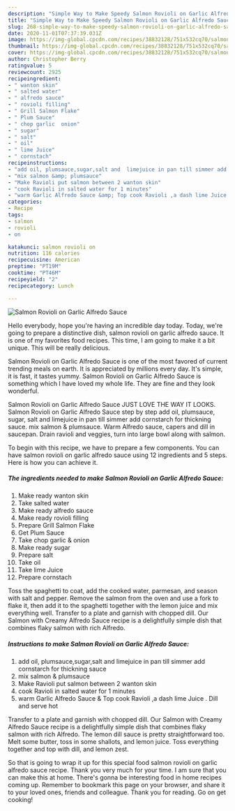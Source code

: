 ```yaml
---
description: "Simple Way to Make Speedy Salmon Rovioli on Garlic Alfredo Sauce"
title: "Simple Way to Make Speedy Salmon Rovioli on Garlic Alfredo Sauce"
slug: 268-simple-way-to-make-speedy-salmon-rovioli-on-garlic-alfredo-sauce
date: 2020-11-01T07:37:39.031Z
image: https://img-global.cpcdn.com/recipes/38832128/751x532cq70/salmon-rovioli-on-garlic-alfredo-sauce-recipe-main-photo.jpg
thumbnail: https://img-global.cpcdn.com/recipes/38832128/751x532cq70/salmon-rovioli-on-garlic-alfredo-sauce-recipe-main-photo.jpg
cover: https://img-global.cpcdn.com/recipes/38832128/751x532cq70/salmon-rovioli-on-garlic-alfredo-sauce-recipe-main-photo.jpg
author: Christopher Berry
ratingvalue: 5
reviewcount: 2925
recipeingredient:
- " wanton skin"
- " salted water"
- " alfredo sauce"
- " rovioli filling"
- " Grill Salmon Flake"
- " Plum Sauce"
- " chop garlic  onion"
- " sugar"
- " salt"
- " oil"
- " lime Juice"
- " cornstach"
recipeinstructions:
- "add oil, plumsauce,sugar,salt and  limejuice in pan till simmer add cornstarch for thickning sauce"
- "mix salmon &amp; plumsauce"
- "Make Ravioli put salmon between 2 wanton skin"
- "cook Ravioli in salted water for 1 minutes"
- "warm Garlic Alfredo Sauce &amp; Top cook Ravioli ,a dash lime Juice . Dill and serve hot"
categories:
- Recipe
tags:
- salmon
- rovioli
- on

katakunci: salmon rovioli on 
nutrition: 116 calories
recipecuisine: American
preptime: "PT19M"
cooktime: "PT46M"
recipeyield: "2"
recipecategory: Lunch

---
```



![Salmon Rovioli on Garlic Alfredo Sauce](https://img-global.cpcdn.com/recipes/38832128/751x532cq70/salmon-rovioli-on-garlic-alfredo-sauce-recipe-main-photo.jpg)

Hello everybody, hope you're having an incredible day today. Today, we're going to prepare a distinctive dish, salmon rovioli on garlic alfredo sauce. It is one of my favorites food recipes. This time, I am going to make it a bit unique. This will be really delicious.

Salmon Rovioli on Garlic Alfredo Sauce is one of the most favored of current trending meals on earth. It is appreciated by millions every day. It's simple, it is fast, it tastes yummy. Salmon Rovioli on Garlic Alfredo Sauce is something which I have loved my whole life. They are fine and they look wonderful.

Salmon Rovioli on Garlic Alfredo Sauce JUST LOVE THE WAY IT LOOKS. Salmon Rovioli on Garlic Alfredo Sauce step by step add oil, plumsauce, sugar, salt and limejuice in pan till simmer add cornstarch for thickning sauce. mix salmon &amp; plumsauce. Warm Alfredo sauce, capers and dill in saucepan. Drain ravioli and veggies, turn into large bowl along with salmon.


To begin with this recipe, we have to prepare a few components. You can have salmon rovioli on garlic alfredo sauce using 12 ingredients and 5 steps. Here is how you can achieve it.

<!--inarticleads1-->

##### The ingredients needed to make Salmon Rovioli on Garlic Alfredo Sauce:

1. Make ready  wanton skin
1. Take  salted water
1. Make ready  alfredo sauce
1. Make ready  rovioli filling
1. Prepare  Grill Salmon Flake
1. Get  Plum Sauce
1. Take  chop garlic &amp; onion
1. Make ready  sugar
1. Prepare  salt
1. Take  oil
1. Take  lime Juice
1. Prepare  cornstach


Toss the spaghetti to coat, add the cooked water, parmesan, and season with salt and pepper. Remove the salmon from the oven and use a fork to flake it, then add it to the spaghetti together with the lemon juice and mix everything well. Transfer to a plate and garnish with chopped dill. Our Salmon with Creamy Alfredo Sauce recipe is a delightfully simple dish that combines flaky salmon with rich Alfredo. 

<!--inarticleads2-->

##### Instructions to make Salmon Rovioli on Garlic Alfredo Sauce:

1. add oil, plumsauce,sugar,salt and  limejuice in pan till simmer add cornstarch for thickning sauce
1. mix salmon &amp; plumsauce
1. Make Ravioli put salmon between 2 wanton skin
1. cook Ravioli in salted water for 1 minutes
1. warm Garlic Alfredo Sauce &amp; Top cook Ravioli ,a dash lime Juice . Dill and serve hot


Transfer to a plate and garnish with chopped dill. Our Salmon with Creamy Alfredo Sauce recipe is a delightfully simple dish that combines flaky salmon with rich Alfredo. The lemon dill sauce is pretty straightforward too. Melt some butter, toss in some shallots, and lemon juice. Toss everything together and top with dill, and lemon zest. 

So that is going to wrap it up for this special food salmon rovioli on garlic alfredo sauce recipe. Thank you very much for your time. I am sure that you can make this at home. There's gonna be interesting food in home recipes coming up. Remember to bookmark this page on your browser, and share it to your loved ones, friends and colleague. Thank you for reading. Go on get cooking!
